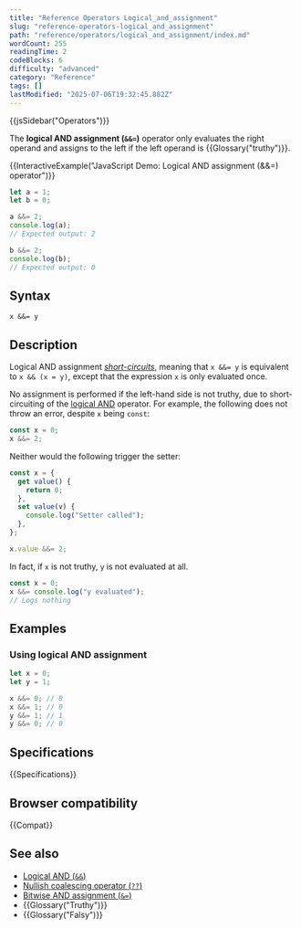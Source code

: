 ```yaml
---
title: "Reference Operators Logical_and_assignment"
slug: "reference-operators-logical_and_assignment"
path: "reference/operators/logical_and_assignment/index.md"
wordCount: 255
readingTime: 2
codeBlocks: 6
difficulty: "advanced"
category: "Reference"
tags: []
lastModified: "2025-07-06T19:32:45.882Z"
---
```



{{jsSidebar("Operators")}}

The **logical AND assignment (`&&=`)** operator only evaluates the right operand and assigns to the left if the left operand is {{Glossary("truthy")}}.

{{InteractiveExample("JavaScript Demo: Logical AND assignment (&&=) operator")}}

```js interactive-example
let a = 1;
let b = 0;

a &&= 2;
console.log(a);
// Expected output: 2

b &&= 2;
console.log(b);
// Expected output: 0
```

## Syntax

```js-nolint
x &&= y
```

## Description

Logical AND assignment [_short-circuits_](/en-US/docs/Web/JavaScript/Reference/Operators/Operator_precedence#short-circuiting), meaning that `x &&= y` is equivalent to `x && (x = y)`, except that the expression `x` is only evaluated once.

No assignment is performed if the left-hand side is not truthy, due to short-circuiting of the [logical AND](/en-US/docs/Web/JavaScript/Reference/Operators/Logical_AND) operator. For example, the following does not throw an error, despite `x` being `const`:

```js
const x = 0;
x &&= 2;
```

Neither would the following trigger the setter:

```js
const x = {
  get value() {
    return 0;
  },
  set value(v) {
    console.log("Setter called");
  },
};

x.value &&= 2;
```

In fact, if `x` is not truthy, `y` is not evaluated at all.

```js
const x = 0;
x &&= console.log("y evaluated");
// Logs nothing
```

## Examples

### Using logical AND assignment

```js
let x = 0;
let y = 1;

x &&= 0; // 0
x &&= 1; // 0
y &&= 1; // 1
y &&= 0; // 0
```

## Specifications

{{Specifications}}

## Browser compatibility

{{Compat}}

## See also

- [Logical AND (`&&`)](/en-US/docs/Web/JavaScript/Reference/Operators/Logical_AND)
- [Nullish coalescing operator (`??`)](/en-US/docs/Web/JavaScript/Reference/Operators/Nullish_coalescing)
- [Bitwise AND assignment (`&=`)](/en-US/docs/Web/JavaScript/Reference/Operators/Bitwise_AND_assignment)
- {{Glossary("Truthy")}}
- {{Glossary("Falsy")}}

